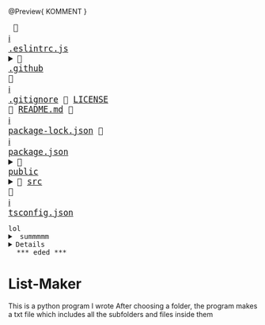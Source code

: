 @Preview{ KOMMENT }
<big><pre>
📜 <a href="https://eslint.org/">ℹ️</a> <a href="./.eslintrc.js">.eslintrc.js</a> <details><summary>📂 <a href="./.github">.github</a> </summary><blockquote>📄 <a href="./.github/FUNDING.yml">FUNDING.yml</a> </blockquote></details>📜 <a href="https://git-scm.com/docs/gitignore">ℹ️</a> <a href="./.gitignore">.gitignore</a> 📄 <a href="./LICENSE">LICENSE</a> 📄 <a href="./README.md">README.md</a> 📄 <a href="https://docs.npmjs.com/configuring-npm/package-lock-json.html">ℹ️</a> <a href="./package-lock.json">package-lock.json</a> 📄 <a href="https://docs.npmjs.com/files/package.json">ℹ️</a> <a href="./package.json">package.json</a> <details><summary>📂 <a href="./public">public</a> </summary><blockquote>📄 <a href="./public/favicon.ico">favicon.ico</a> 📄 <a href="./public/index.html">index.html</a> </blockquote></details><details><summary>📂 <a href="./src">src</a> </summary><blockquote>📄 <a href="./src/App.tsx">App.tsx</a> <details><summary>📂 <a href="./src/components">components</a> </summary><blockquote>📄 <a href="./src/components/BadgesSection.tsx">BadgesSection.tsx</a> 📄 <a href="./src/components/CommentSection.tsx">CommentSection.tsx</a> 📄 <a href="./src/components/MarkdownDisplay.tsx">MarkdownDisplay.tsx</a> 📄 <a href="./src/components/MarkdownDisplayLine.tsx">MarkdownDisplayLine.tsx</a> 📄 <a href="./src/components/URLBox.tsx">URLBox.tsx</a> <details><summary>📂 <a href="./src/components/reusable">reusable</a> </summary><blockquote>📄 <a href="./src/components/reusable/Card.tsx">Card.tsx</a> 📄 <a href="./src/components/reusable/CenteredCol.tsx">CenteredCol.tsx</a> 📄 <a href="./src/components/reusable/CustomButton.tsx">CustomButton.tsx</a> 📄 <a href="./src/components/reusable/CustomSecondaryButton.tsx">CustomSecondaryButton.tsx</a> 📄 <a href="./src/components/reusable/Input.tsx">Input.tsx</a> 📄 <a href="./src/components/reusable/TextArea.tsx">TextArea.tsx</a> </blockquote></details></blockquote></details><details><summary>📂 <a href="./src/images">images</a> </summary><blockquote>📄 <a href="./src/images/Demo.gif">Demo.gif</a> 📄 <a href="./src/images/updatedDemo.gif">updatedDemo.gif</a> </blockquote></details>📄 <a href="./src/index.css">index.css</a> 📄 <a href="./src/index.tsx">index.tsx</a> 📄 <a href="./src/react-app-env.d.ts">react-app-env.d.ts</a> <details><summary>📂 <a href="./src/tree">tree</a> </summary><blockquote>📄 <a href="./src/tree/constants.ts">constants.ts</a> 📄 <a href="./src/tree/index.ts">index.ts</a> 📄 <a href="./src/tree/languageWebsites.ts">languageWebsites.ts</a> 📄 <a href="./src/tree/types.ts">types.ts</a> </blockquote></details><details><summary>📂 <a href="./src/utils">utils</a> </summary><blockquote>📄 <a href="./src/utils/Switch.tsx">Switch.tsx</a> <details><summary>📂 <a href="./src/utils/createNpmFormatting">createNpmFormatting</a> </summary><blockquote>📄 <a href="./src/utils/createNpmFormatting/createNpmFormatting.ts">createNpmFormatting.ts</a> 📄 <a href="./src/utils/createNpmFormatting/createNpmFormattingTest.ts">createNpmFormattingTest.ts</a> </blockquote></details>📄 <a href="./src/utils/deepCopyFunction.ts">deepCopyFunction.ts</a> <details><summary>📂 <a href="./src/utils/deleteFileFromPath">deleteFileFromPath</a> </summary><blockquote>📄 <a href="./src/utils/deleteFileFromPath/deleteFileFromPath.ts">deleteFileFromPath.ts</a> 📄 <a href="./src/utils/deleteFileFromPath/deleteFileFromPathTest.ts">deleteFileFromPathTest.ts</a> </blockquote></details>📄 <a href="./src/utils/extractString.ts">extractString.ts</a> 📄 <a href="./src/utils/filterChange.ts">filterChange.ts</a> <details><summary>📂 <a href="./src/utils/formatLanguages">formatLanguages</a> </summary><blockquote>📄 <a href="./src/utils/formatLanguages/formatLanguages.ts">formatLanguages.ts</a> 📄 <a href="./src/utils/formatLanguages/formatLanguagesTest.ts">formatLanguagesTest.ts</a> </blockquote></details>📄 <a href="./src/utils/generateCoreTest.ts">generateCoreTest.ts</a> <details><summary>📂 <a href="./src/utils/generateMarkDownTree">generateMarkDownTree</a> </summary><blockquote>📄 <a href="./src/utils/generateMarkDownTree/generateMarkDownTree.ts">generateMarkDownTree.ts</a> 📄 <a href="./src/utils/generateMarkDownTree/generateMarkDownTreeTest.ts">generateMarkDownTreeTest.ts</a> </blockquote></details><details><summary>📂 <a href="./src/utils/getAutoGeneratedCommentForPath">getAutoGeneratedCommentForPath</a> </summary><blockquote>📄 <a href="./src/utils/getAutoGeneratedCommentForPath/getAutoGeneratedCommentForPath.ts">getAutoGeneratedCommentForPath.ts</a> 📄 <a href="./src/utils/getAutoGeneratedCommentForPath/getAutoGeneratedCommentForPathtest.ts">getAutoGeneratedCommentForPathtest.ts</a> </blockquote></details>📄 <a href="./src/utils/getBuiltinComment.ts">getBuiltinComment.ts</a>           <span> # ";
const END_OF_FILE_COMMENT_PATTERN =</span><details><summary>📂 <a href="./src/utils/getCopyToClipboardContents">getCopyToClipboardContents</a> </summary><blockquote>📄 <a href="./src/utils/getCopyToClipboardContents/getCopyToClipboardContents.ts">getCopyToClipboardContents.ts</a> 📄 <a href="./src/utils/getCopyToClipboardContents/getCopyToClipboardContentsTest.ts">getCopyToClipboardContentsTest.ts</a> </blockquote></details>📄 <a href="./src/utils/getCoreFromTree.ts">getCoreFromTree.ts</a> <details><summary>📂 <a href="./src/utils/getFileIconFromFileType">getFileIconFromFileType</a> </summary><blockquote>📄 <a href="./src/utils/getFileIconFromFileType/getFileIconFromFileType.ts">getFileIconFromFileType.ts</a> 📄 <a href="./src/utils/getFileIconFromFileType/getFileIconFromFileTypeTest.ts">getFileIconFromFileTypeTest.ts</a> </blockquote></details><details><summary>📂 <a href="./src/utils/getFileTypeFromPath">getFileTypeFromPath</a> </summary><blockquote>📄 <a href="./src/utils/getFileTypeFromPath/getFileTypeFromPath.ts">getFileTypeFromPath.ts</a> 📄 <a href="./src/utils/getFileTypeFromPath/getFileTypeFromPathTest.ts">getFileTypeFromPathTest.ts</a> </blockquote></details><details><summary>📂 <a href="./src/utils/getHyperLinkFromPath">getHyperLinkFromPath</a> </summary><blockquote>📄 <a href="./src/utils/getHyperLinkFromPath/getHyperLinkFromPath.ts">getHyperLinkFromPath.ts</a> 📄 <a href="./src/utils/getHyperLinkFromPath/getHyperLinkFromPathtest.ts">getHyperLinkFromPathtest.ts</a> </blockquote></details>📄 <a href="./src/utils/getInfoLinks.ts">getInfoLinks.ts</a> <details><summary>📂 <a href="./src/utils/getLargestFileNameLengthInPath">getLargestFileNameLengthInPath</a> </summary><blockquote>📄 <a href="./src/utils/getLargestFileNameLengthInPath/getLargestFileNameLengthInLevel.ts">getLargestFileNameLengthInLevel.ts</a> 📄 <a href="./src/utils/getLargestFileNameLengthInPath/getLargestFileNameLengthInLevelTest.ts">getLargestFileNameLengthInLevelTest.ts</a> </blockquote></details><details><summary>📂 <a href="./src/utils/getOwnerAndRepoFromUrl">getOwnerAndRepoFromUrl</a> </summary><blockquote>📄 <a href="./src/utils/getOwnerAndRepoFromUrl/getOwnerAndRepoFromUrl.ts">getOwnerAndRepoFromUrl.ts</a> 📄 <a href="./src/utils/getOwnerAndRepoFromUrl/getOwnerAndRepoFromUrlTest.ts">getOwnerAndRepoFromUrlTest.ts</a> </blockquote></details>📄 <a href="./src/utils/getPreviousTree.ts">getPreviousTree.ts</a> 📄 <a href="./src/utils/getWebsiteForLanguage.ts">getWebsiteForLanguage.ts</a> <details><summary>📂 <a href="./src/utils/repoToBadge">repoToBadge</a> </summary><blockquote>📄 <a href="./src/utils/repoToBadge/repoToBadge.ts">repoToBadge.ts</a> 📄 <a href="./src/utils/repoToBadge/repoToBadgeTest.ts">repoToBadgeTest.ts</a> </blockquote></details><details><summary>📂 <a href="./src/utils/selectFoldersOnly">selectFoldersOnly</a> </summary><blockquote>📄 <a href="./src/utils/selectFoldersOnly/selectFoldersOnly.ts">selectFoldersOnly.ts</a> 📄 <a href="./src/utils/selectFoldersOnly/selectFoldersOnlyTest.ts">selectFoldersOnlyTest.ts</a> </blockquote></details><details><summary>📂 <a href="./src/utils/selectRootCores">selectRootCores</a> </summary><blockquote>📄 <a href="./src/utils/selectRootCores/SelectRootCoresTest.ts">SelectRootCoresTest.ts</a> 📄 <a href="./src/utils/selectRootCores/selectRootCores.ts">selectRootCores.ts</a> </blockquote></details><details><summary>📂 <a href="./src/utils/setCommentForPath">setCommentForPath</a> </summary><blockquote>📄 <a href="./src/utils/setCommentForPath/setCommentForPath.ts">setCommentForPath.ts</a> 📄 <a href="./src/utils/setCommentForPath/setCommentForPathtest.ts">setCommentForPathtest.ts</a> </blockquote></details>📄 <a href="./src/utils/tagWrap.ts">tagWrap.ts</a> <details><summary>📂 <a href="./src/utils/undoDeletions">undoDeletions</a> </summary><blockquote>📄 <a href="./src/utils/undoDeletions/undoDeletions.ts">undoDeletions.ts</a> 📄 <a href="./src/utils/undoDeletions/undoDeletionsTest.ts">undoDeletionsTest.ts</a> </blockquote></details></blockquote></details></blockquote></details>📄 <a href="https://www.typescriptlang.org/">ℹ️</a> <a href="./tsconfig.json">tsconfig.json</a> 
</pre></big>


<pre>
lol
<details><summary> summmmm </summary>
<blockquote><details><summary> summmmm </summary>  
lol </details></blockquote></details></details><details><sumamry>loddddl</summary>k</details>&nbsp;&nbsp;***_eded_***
</pre>


# List-Maker

This is a python program I wrote
After choosing a folder, the program makes a txt file which includes all the subfolders and files inside them

